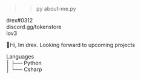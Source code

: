 >> py about-me.py
               
             
   drex#0312\
   discord.gg/tokenstore\
   lov3
   
 
👋Hi, Im drex. Looking forward to upcoming projects
                      
Languages\
│   ├── Python\
│   └── Csharp


 


                     
                    
